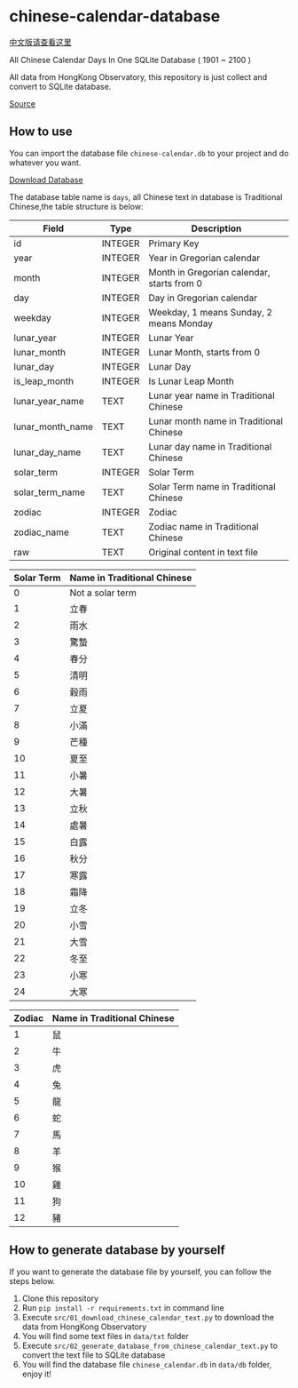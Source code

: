 # chinese-calendar-database

[中文版请查看这里](README_zh_CN.md)

All Chinese Calendar Days In One SQLite Database ( 1901 ~ 2100 )

All data from HongKong Observatory, this repository is just collect and convert to SQLite database.

[Source](https://www.hko.gov.hk/tc/gts/time/conversion1_text.htm)

## How to use

You can import the database file `chinese-calendar.db` to your project and do whatever you want.

[Download Database](https://github.com/CreeperSan/chinese-calendar-database/releases)

The database table name is `days`, all Chinese text in database is Traditional Chinese,the table structure is below:

| Field            | Type    | Description                                |
|------------------|---------|--------------------------------------------|
| id               | INTEGER | Primary Key                                |
| year             | INTEGER | Year in Gregorian calendar                 |
| month            | INTEGER | Month in Gregorian calendar, starts from 0 |
| day              | INTEGER | Day in Gregorian calendar                  |
| weekday          | INTEGER | Weekday, 1 means Sunday, 2 means Monday    |
| lunar_year       | INTEGER | Lunar Year                                 |
| lunar_month      | INTEGER | Lunar Month, starts from 0                 |
| lunar_day        | INTEGER | Lunar Day                                  |
| is_leap_month    | INTEGER | Is Lunar Leap Month                        |
| lunar_year_name  | TEXT    | Lunar year name in Traditional Chinese     |
| lunar_month_name | TEXT    | Lunar month name in Traditional Chinese    |
| lunar_day_name   | TEXT    | Lunar day name in Traditional Chinese      |
| solar_term       | INTEGER | Solar Term                                 |
| solar_term_name  | TEXT    | Solar Term name in Traditional Chinese     |
| zodiac           | INTEGER | Zodiac                                     |
| zodiac_name      | TEXT    | Zodiac name in Traditional Chinese         |
| raw              | TEXT    | Original content in text file              |


| Solar Term | Name in Traditional Chinese |
|------------|-----------------------------|
| 0          | Not a solar term            |
| 1          | 立春                          |
| 2          | 雨水                          |
| 3          | 驚蟄                          |
| 4          | 春分                          |
| 5          | 清明                          |
| 6          | 穀雨                          |
| 7          | 立夏                          |
| 8          | 小滿                          |
| 9          | 芒種                          |
| 10         | 夏至                          |
| 11         | 小暑                          |
| 12         | 大暑                          |
| 13         | 立秋                          |
| 14         | 處暑                          |
| 15         | 白露                          |
| 16         | 秋分                          |
| 17         | 寒露                          |
| 18         | 霜降                          |
| 19         | 立冬                          |
| 20         | 小雪                          |
| 21         | 大雪                          |
| 22         | 冬至                          |
| 23         | 小寒                          |
| 24         | 大寒                          |

| Zodiac | Name in Traditional Chinese |
|--------|-----------------------------|
| 1      | 鼠                           |
| 2      | 牛                           |
| 3      | 虎                           |
| 4      | 兔                           |
| 5      | 龍                           |
| 6      | 蛇                           |
| 7      | 馬                           |
| 8      | 羊                           |
| 9      | 猴                           |
| 10     | 雞                           |
| 11     | 狗                           |
| 12     | 豬                           |

## How to generate database by yourself

If you want to generate the database file by yourself, you can follow the steps below.

1. Clone this repository
2. Run `pip install -r requirements.txt` in command line
3. Execute `src/01_download_chinese_calendar_text.py` to download the data from HongKong Observatory
4. You will find some text files in `data/txt` folder
5. Execute `src/02_generate_database_from_chinese_calendar_text.py` to convert the text file to SQLite database
6. You will find the database file `chinese_calendar.db` in `data/db` folder, enjoy it!
